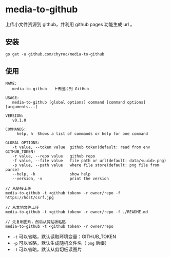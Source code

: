 # media-to-github

上传小文件资源到 github，并利用 github pages 功能生成 url 。

## 安装
```
go get -u github.com/chyroc/media-to-github
```

## 使用

```text
NAME:
   media-to-github - 上传图片到 GitHub

USAGE:
   media-to-github [global options] command [command options] [arguments...]

VERSION:
   v0.1.0

COMMANDS:
     help, h  Shows a list of commands or help for one command

GLOBAL OPTIONS:
   -t value, --token value  github token(default: read from env GITHUB_TOKEN)
   -r value, --repo value   github repo
   -f value, --file value   file path or url(default: data/<uuid>.png)
   -p value, --path value   where file store(default: png file from parse)
   --help, -h               show help
   --version, -v            print the version
```

```text
// 从链接上传
media-to-github -t <github token> -r owner/repo -f https://host/csrf.jpg

// 从本地文件上传
media-to-github -t <github token> -r owner/repo -f ./README.md

// 先复制图片，然后从剪贴板粘贴
media-to-github -t <github token> -r owner/repo
```

- `-t` 可以省略，默认读取环境变量：GITHUB_TOKEN
- `-p` 可以省略，默认生成随机文件名（ `png` 后缀）
- `-f` 可以省略，默认从剪切板读图片

